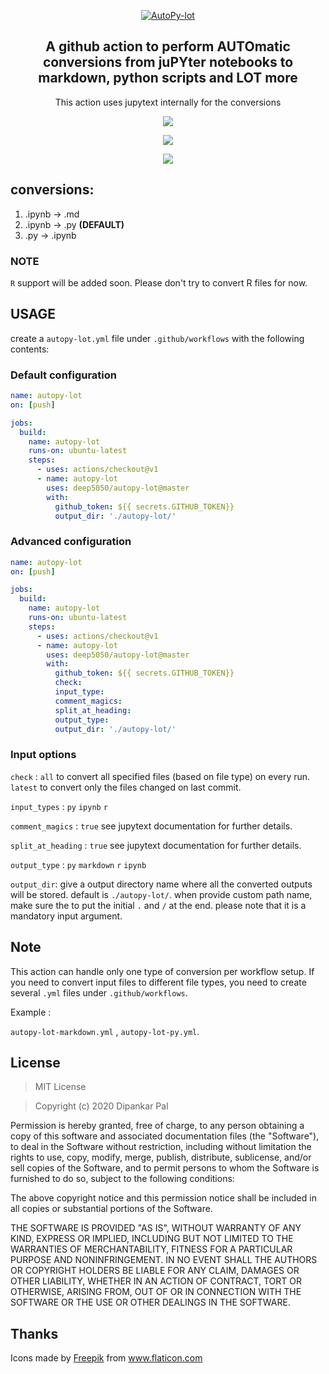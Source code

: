 <div align="center">
 <p align="center"> <a href="https://github.com/deep5050/autopy-lot"><img src="https://i.imgur.com/WZSNO5m.png" title="AutoPy-lot"  align="center"/></a></p>


<p align="center"> <h2 align="center">A github action to perform AUTOmatic conversions from juPYter notebooks to markdown, python scripts and LOT more</h2></p>

<p align="center">This action uses jupytext <a src="https://github.com/mwouts/jupytext"> internally for the conversions</a></p>
<p align="center"><img src="https://img.shields.io/github/issues/deep5050/autopy-lot"/>
<p align="center"><img src="https://img.shields.io/github/release-date/deep5050/autopy-lot"/>
<p align="center"><img src="http://hits.dwyl.com/deep5050/autopy-lot.svg)](http://hits.dwyl.com/deep5050/autopy-lot"/>
 
</div>

## conversions:
1. .ipynb -> .md
2. .ipynb -> .py   <b>(DEFAULT)</b>
3. .py -> .ipynb

### NOTE
``R`` support will be added soon. Please don't try to convert R files for now.

## USAGE

create a ``autopy-lot.yml`` file under ``.github/workflows`` with the following contents:
### Default configuration

```yaml
name: autopy-lot
on: [push]

jobs:
  build:
    name: autopy-lot
    runs-on: ubuntu-latest
    steps:
      - uses: actions/checkout@v1
      - name: autopy-lot 
        uses: deep5050/autopy-lot@master
        with:
          github_token: ${{ secrets.GITHUB_TOKEN}}
          output_dir: './autopy-lot/'
```
### Advanced configuration

```yaml
name: autopy-lot
on: [push]

jobs:
  build:
    name: autopy-lot
    runs-on: ubuntu-latest
    steps:
      - uses: actions/checkout@v1
      - name: autopy-lot 
        uses: deep5050/autopy-lot@master
        with:
          github_token: ${{ secrets.GITHUB_TOKEN}}
          check:
          input_type:
          comment_magics:
          split_at_heading:
          output_type:
          output_dir: './autopy-lot/'


```
### Input options

``check``  : ``all`` to convert all specified files (based on file type) on every run. ``latest`` to convert only the files changed on last commit.

``input_types`` : ``py`` ``ipynb`` ``r``

``comment_magics`` : ``true`` see jupytext documentation for further details.

``split_at_heading`` : ``true`` see jupytext documentation for further details.


``output_type`` : ``py`` ``markdown`` ``r`` ``ipynb``


``output_dir``: give a output directory name where all the converted outputs will be stored. default is ``./autopy-lot/``. when provide custom path name, make sure the to put the initial ``.`` and ``/`` at the end. please note that it is a mandatory input argument.


## Note

This action can handle only one type of conversion per workflow setup.
If you need to convert input files to different file types, you need to create several ``.yml`` files under ``.github/workflows``.

Example :

``autopy-lot-markdown.yml`` , ``autopy-lot-py.yml``.

## License

>MIT License

>Copyright (c) 2020 Dipankar Pal

Permission is hereby granted, free of charge, to any person obtaining a copy
of this software and associated documentation files (the "Software"), to deal
in the Software without restriction, including without limitation the rights
to use, copy, modify, merge, publish, distribute, sublicense, and/or sell
copies of the Software, and to permit persons to whom the Software is
furnished to do so, subject to the following conditions:

The above copyright notice and this permission notice shall be included in all
copies or substantial portions of the Software.

THE SOFTWARE IS PROVIDED "AS IS", WITHOUT WARRANTY OF ANY KIND, EXPRESS OR
IMPLIED, INCLUDING BUT NOT LIMITED TO THE WARRANTIES OF MERCHANTABILITY,
FITNESS FOR A PARTICULAR PURPOSE AND NONINFRINGEMENT. IN NO EVENT SHALL THE
AUTHORS OR COPYRIGHT HOLDERS BE LIABLE FOR ANY CLAIM, DAMAGES OR OTHER
LIABILITY, WHETHER IN AN ACTION OF CONTRACT, TORT OR OTHERWISE, ARISING FROM,
OUT OF OR IN CONNECTION WITH THE SOFTWARE OR THE USE OR OTHER DEALINGS IN THE
SOFTWARE.

## Thanks
Icons made by <a href="https://www.flaticon.com/authors/freepik" title="Freepik">Freepik</a> from <a href="https://www.flaticon.com/" title="Flaticon"> www.flaticon.com</a>
